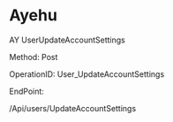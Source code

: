 #     Ayehu


AY UserUpdateAccountSettings

Method: Post

OperationID: User_UpdateAccountSettings

EndPoint:

/Api/users/UpdateAccountSettings
